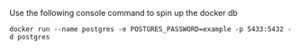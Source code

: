 Use the following console command to spin up the docker db

````
docker run --name postgres -e POSTGRES_PASSWORD=example -p 5433:5432 -d postgres 
````